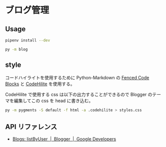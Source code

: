 # ブログ管理

## Usage

```bash
pipenv install --dev
```

```bash
py -m blog
```

## style

コードハイライトを使用するために Python-Markdown の [Fenced Code Blocks](https://python-markdown.github.io/extensions/fenced_code_blocks/) と [CodeHilite](https://python-markdown.github.io/extensions/code_hilite/index.html) を使用する。

CodeHilite で使用する css は以下の出力することができるので Blogger のテーマを編集してこの css を head に書き込む。

```bash
py -m pygments -S default -f html -a .codehilite > styles.css
```

## API リファレンス

- [Blogs: listByUser &nbsp;|&nbsp; Blogger &nbsp;|&nbsp; Google Developers](https://developers.google.com/blogger/docs/3.0/reference/blogs/listByUser)
